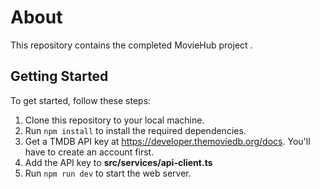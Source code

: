 # About

This repository contains the completed MovieHub project .

## Getting Started

To get started, follow these steps:

1. Clone this repository to your local machine.
2. Run `npm install` to install the required dependencies.
3. Get a TMDB API key at https://developer.themoviedb.org/docs. You'll have to create an account first.
4. Add the API key to **src/services/api-client.ts**
5. Run `npm run dev` to start the web server.
